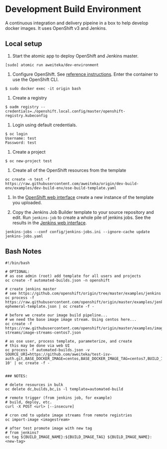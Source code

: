 # Development Build Environment

A continuous integration and delivery pipeine in a box to help develop docker images. It uses OpenShift v3 and Jenkins.

## Local setup

1. Start the atomic app to deploy OpenShift and Jenkins master.

```
[sudo] atomic run aweiteka/dev-environment
```

1. Configure OpenShift. See [reference instructions](https://github.com/openshift/origin#getting-started). Enter the container to use the OpenShift CLI.

```
$ sudo docker exec -it origin bash
```

1. Create a registry

```
$ oadm registry --credentials=./openshift.local.config/master/openshift-registry.kubeconfig
```

1. Login using default credentials.

```
$ oc login
Username: test
Password: test
```

1. Create a project

```
$ oc new-project test
```

1. Create all of the OpenShift resources from the template

```
oc create -n test -f https://raw.githubusercontent.com/aweiteka/origin/dev-build-env/examples/dev-build-env/ose-build-template.yaml
```

1. In the [OpenShift web interface](https://localhost:8443) create a new instance of the template you uploaded.

1. Copy the Jenkins Job Builder template to your source repository and edit. Run `jenkins-job` to create a whole pile of jenkins jobs. See the results in the [Jenkins web interface](http://localhost).

```
jenkins-jobs --conf config/jenkins-jobs.ini --ignore-cache update jenkins-jobs.yaml
```

## Bash Notes

```
#!/bin/bash

# OPTIONAL:
# as ose admin (root) add template for all users and projects
oc create -f automated-builds.json -n openshift

# create jenkins master
# see https://github.com/openshift/origin/tree/master/examples/jenkins
oc process -f https://raw.githubusercontent.com/openshift/origin/master/examples/jenkins/jenkins-ephemeral-template.json | oc create -f -

# before we create our image build pipeline...
# we need the base image image stream. Using centos here...
oc create -f https://raw.githubusercontent.com/openshift/origin/master/examples/image-streams/image-streams-centos7.json

# as ose user, process template, parameterize, and create
# this may be done via web UI
oc process -f automated-builds.json -v SOURCE_URI=https://github.com/aweiteka/test-isv-auth.git,BASE_DOCKER_IMAGE=centos,BASE_DOCKER_IMAGE_TAG=centos7,BUILD_IMAGE_NAME=acmeapp,NAME=acme,TEST_CMD='/usr/bin/sleep 10' | oc create -f -


### NOTES:

# delete resources in bulk
oc delete dc,builds,bc,is -l template=automated-build

# remote trigger (from jenkins job, for example)
# build, deploy, etc.
curl -X POST <url> [--insecure]

# cron cmd to update image streams from remote registries
oc import-image <imagestream>

# after test promote image with new tag
# from jenkins?
oc tag ${BUILD_IMAGE_NAME}:${BUILD_IMAGE_TAG} ${BUILD_IMAGE_NAME}:<new-tag>
```
